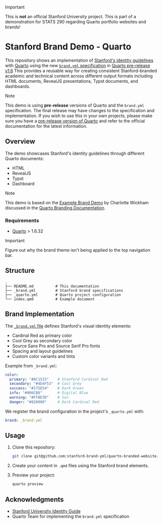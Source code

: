 > [!IMPORTANT]
> 
> This is **not** an official Stanford University project. This is part of a demonstration for STATS 290 regarding Quarto portfolio websites and brands!

# Stanford Brand Demo - Quarto

This repository shows an implementation of [Stanford's identity guidelines][suidg] with [Quarto][qmain] using the new [`brand.yml` specification][byml] in [Quarto pre-release v1.6][qbyml] This provides a reusable way for creating consistent Stanford-branded academic and technical content across different output formats including HTML documents, RevealJS presentations, Typst documents, and dashboards.

> [!NOTE]
>
> This demo is using **pre-release** versions of Quarto and the `brand.yml` specification. The final release may have changes to the specification and implementation.
> If you wish to use this in your own projects, please make sure you have a [pre-release version of Quarto](https://quarto.org/docs/download/prerelease.html) and refer to the official documentation for the latest information.

## Overview

The demo showcases Stanford's identity guidelines through different Quarto documents:

- HTML
- RevealJS
- Typst
- Dashboard

> [!NOTE]
>
> This demo is based on the [Example Brand Demo](https://github.com/cwickham/quarto-examples/tree/brand/brand/brand-simple) by Charlotte Wickham discussed in the [Quarto Branding Documentation][qbyml].

### Requirements

- [Quarto][qmain] > 1.6.32

> [!IMPORTANT]
>
> Figure out why the brand theme isn't being applied to the top navigation bar.

## Structure

```
.
├── README.md          # This documentation
├── _brand.yml         # Stanford brand specifications
├── _quarto.yml        # Quarto project configuration
└── index.qmd          # Example document
```

## Brand Implementation

The [`_brand.yml` file][byml] defines Stanford's visual identity elements:

- Cardinal Red as primary color
- Cool Grey as secondary color
- Source Sans Pro and Source Serif Pro fonts
- Spacing and layout guidelines
- Custom color variants and tints

Example from `_brand.yml`:

```yaml
color:
  primary: "#8C1515"    # Stanford Cardinal Red
  secondary: "#4D4F53"  # Cool Grey
  success: "#175E54"    # Dark Green
  info: "#006CB8"       # Digital Blue
  warning: "#FFBD3D"    # Sun
  danger: "#820000"     # Dark Cardinal Red
```

We register the brand configuration in the project's `_quarto.yml` with:

```yaml
brand: _brand.yml
```



## Usage

1. Clone this repository:
   ```bash
   git clone git@github.com:stanford-brand-yml/quarto-branded-website.git
   ```

2. Create your content in `.qmd` files using the Stanford brand elements.

3. Preview your project:
   ```bash
   quarto preview
   ```

## Acknowledgments

- [Stanford University Identity Guide][suidg]
- Quarto Team for implementing the `brand.yml` specification


[suidg]: https://identity.stanford.edu/
[qmain]: https://quarto.org/
[byml]: https://posit-dev.github.io/brand-yml/
[qbyml]: https://prerelease.quarto.org/docs/authoring/brand.html

